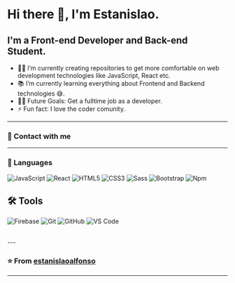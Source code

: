 # Hi there 👋, I'm Estanislao.

## I'm a Front-end Developer and Back-end Student.  

- 👨‍💻 I’m currently creating repositories to get more comfortable on web development technologies like JavaScript, React etc.
- 📚 I’m currently learning everything about Frontend and Backend technologies 😅.
- 💪🏼 Future Goals: Get a fulltime job as a developer.
- ⚡ Fun fact: I love the coder comunity.

---

### 📝 Contact with me 

---

### 🚀 Languages 

![JavaScript](https://img.shields.io/badge/-JavaScript-%23F7DF1C?style=flat-square&logo=javascript&logoColor=000000&labelColor=%23F7DF1C&color=%23FFCE5A)
![React](https://img.shields.io/badge/-React-61DAFB?style=flat-square&logo=react&logoColor=ffffff)
![HTML5](https://img.shields.io/badge/-HTML5-%23E44D27?style=flat-square&logo=html5&logoColor=ffffff)
![CSS3](https://img.shields.io/badge/-CSS3-%231572B6?style=flat-square&logo=css3)
![Sass](https://img.shields.io/badge/-Sass-%23CC6699?style=flat-square&logo=sass&logoColor=ffffff)
![Bootstrap](https://img.shields.io/badge/-Bootstrap-563D7C?style=flat-square&logo=Bootstrap)
![Npm](https://img.shields.io/badge/-npm-CB3837?style=flat-square&logo=npm)

## 🛠 Tools 
![Firebase](https://img.shields.io/badge/-Firebase-FFCA28?style=flat-square&logo=firebase&logoColor=ffffff)
![Git](https://img.shields.io/badge/-Git-%23F05032?style=flat-square&logo=git&logoColor=%23ffffff)
![GitHub](https://img.shields.io/badge/-GitHub-181717?style=flat-square&logo=github)
![VS Code](http://img.shields.io/badge/-VS%20Code-007ACC?style=flat-square&logo=visual-studio-code&logoColor=ffffff)


<br/>
---

 ### ⭐️ From [estanislaoalfonso](https://github.com/estanislaoalfonso) ### 
 
---

[instagram]: https://www.instagram.com/estanislao.alf/
[linkedin]: https://www.linkedin.com/in/estanislao-alfonso-a6686b107/
